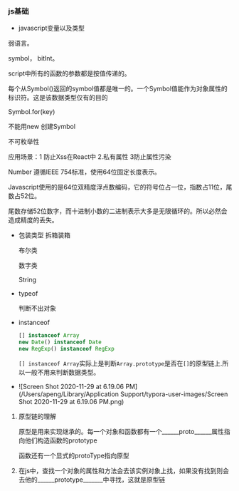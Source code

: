 

### js基础

* javascript变量以及类型

弱语言。

symbol， bitInt。

script中所有的函数的参数都是按值传递的。



每个从Symbol()返回的symbol值都是唯一的。一个Symbol值能作为对象属性的标识符。这是该数据类型仅有的目的

Symbol.for(key)

不能用new 创建Symbol

不可枚举性

应用场景：1 防止Xss在React中 2.私有属性 3防止属性污染

Number 遵循IEEE 754标准，使用64位固定长度表示。

Javascript使用的是64位双精度浮点数编码，它的符号位占一位，指数占11位，尾数占52位。

尾数存储52位数字，而十进制小数的二进制表示大多是无限循环的。所以必然会造成精度的丢失。





* 包装类型  拆箱装箱

  布尔类

  数字类

  String



* typeof

  判断不出对象

* instanceof

  ```javascript
  [] instanceof Array
  new Date() instanceof Date
  new RegExp() instanceof RegExp 
  ```

  `[] instanceof Array`实际上是判断`Array.prototype`是否在`[]`的原型链上.所以一般不用来判断数据类型。

* ![Screen Shot 2020-11-29 at 6.19.06 PM](/Users/apeng/Library/Application Support/typora-user-images/Screen Shot 2020-11-29 at 6.19.06 PM.png)









1. 原型链的理解

   原型是用来实现继承的。每一个对象和函数都有一个______proto______属性指向他们构造函数的prototype

   函数还有一个显式的protoType指向原型

2. 在js中，查找一个对象的属性和方法会去该实例对象上找，如果没有找到则会去他的______prototype_______中寻找，这就是原型链
